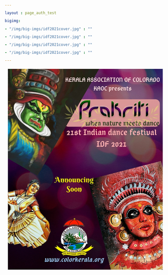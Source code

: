 ```yaml
---
layout : page_auth_test
bigimg:
- "/img/big-imgs/idf2021cover.jpg" : ""
- "/img/big-imgs/idf2021cover.jpg" : ""
- "/img/big-imgs/idf2021cover.jpg" : ""
- "/img/big-imgs/idf2021cover.jpg" : ""
---
```

<body style="font-serif;line-height:1.8">
<div style="margin-left:10px;line-height:2">
  <p align="center">
    <img src="/img/images_2020/idf/idf2021poster.jpg" class="center">
  </p>
</div>
</body>
